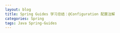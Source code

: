 ```yaml
---
layout: blog
title: Spring Guides 学习总结：@Configuration 配置注解
categories: Spring
tags: Java Spring-Guides
---
```

